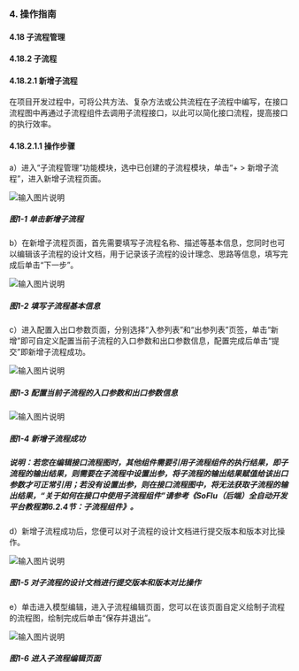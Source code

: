 ### 4. 操作指南

#### 4.18 子流程管理

#### 4.18.2 子流程

#### 4.18.2.1 新增子流程

在项目开发过程中，可将公共方法、复杂方法或公共流程在子流程中编写，在接口流程图中再通过子流程组件去调用子流程接口，以此可以简化接口流程，提高接口的执行效率。

#### 4.18.2.1.1 操作步骤

a）进入“子流程管理”功能模块，选中已创建的子流程模块，单击“+ > 新增子流程”，进入新增子流程页面。

![输入图片说明](../../../../../images/SoFlu%EF%BC%88%E5%90%8E%E7%AB%AF%EF%BC%89%E5%BC%80%E5%8F%91%E5%B9%B3%E5%8F%B0/1.%20%E6%9C%80%E6%96%B0%E7%89%88%E6%9C%AC%20-%20%E6%9B%B4%E6%96%B0%E6%97%A5%E6%9C%9F%20-%202022.10.08/4.%20%E6%93%8D%E4%BD%9C%E6%8C%87%E5%8D%97/18.%20%E5%AD%90%E6%B5%81%E7%A8%8B%E7%AE%A1%E7%90%86/2.%20%E5%AD%90%E6%B5%81%E7%A8%8B/image.png)

##### 图1-1 单击新增子流程

b）在新增子流程页面，首先需要填写子流程名称、描述等基本信息，您同时也可以编辑该子流程的设计文档，用于记录该子流程的设计理念、思路等信息，填写完成后单击“下一步”。

![输入图片说明](../../../../../images/SoFlu%EF%BC%88%E5%90%8E%E7%AB%AF%EF%BC%89%E5%BC%80%E5%8F%91%E5%B9%B3%E5%8F%B0/1.%20%E6%9C%80%E6%96%B0%E7%89%88%E6%9C%AC%20-%20%E6%9B%B4%E6%96%B0%E6%97%A5%E6%9C%9F%20-%202022.10.08/4.%20%E6%93%8D%E4%BD%9C%E6%8C%87%E5%8D%97/18.%20%E5%AD%90%E6%B5%81%E7%A8%8B%E7%AE%A1%E7%90%86/2.%20%E5%AD%90%E6%B5%81%E7%A8%8B/1-2.png)

##### 图1-2 填写子流程基本信息

c）进入配置入出口参数页面，分别选择“入参列表”和“出参列表”页签，单击“新增”即可自定义配置当前子流程的入口参数和出口参数信息，配置完成后单击“提交”即新增子流程成功。

![输入图片说明](../../../../../images/SoFlu%EF%BC%88%E5%90%8E%E7%AB%AF%EF%BC%89%E5%BC%80%E5%8F%91%E5%B9%B3%E5%8F%B0/1.%20%E6%9C%80%E6%96%B0%E7%89%88%E6%9C%AC%20-%20%E6%9B%B4%E6%96%B0%E6%97%A5%E6%9C%9F%20-%202022.10.08/4.%20%E6%93%8D%E4%BD%9C%E6%8C%87%E5%8D%97/18.%20%E5%AD%90%E6%B5%81%E7%A8%8B%E7%AE%A1%E7%90%86/2.%20%E5%AD%90%E6%B5%81%E7%A8%8B/1-3.png)

##### 图1-3 配置当前子流程的入口参数和出口参数信息

![输入图片说明](../../../../../images/SoFlu%EF%BC%88%E5%90%8E%E7%AB%AF%EF%BC%89%E5%BC%80%E5%8F%91%E5%B9%B3%E5%8F%B0/1.%20%E6%9C%80%E6%96%B0%E7%89%88%E6%9C%AC%20-%20%E6%9B%B4%E6%96%B0%E6%97%A5%E6%9C%9F%20-%202022.10.08/4.%20%E6%93%8D%E4%BD%9C%E6%8C%87%E5%8D%97/18.%20%E5%AD%90%E6%B5%81%E7%A8%8B%E7%AE%A1%E7%90%86/2.%20%E5%AD%90%E6%B5%81%E7%A8%8B/1-4.png)

##### 图1-4 新增子流程成功

##### 说明：若您在编辑接口流程图时，其他组件需要引用子流程组件的执行结果，即子流程的输出结果，则需要在子流程中设置出参，将子流程的输出结果赋值给该出口参数才可正常引用；若没有设置出参，则在接口流程图中，将无法获取子流程的输出结果，“关于如何在接口中使用子流程组件”请参考《SoFlu（后端）全自动开发平台教程第6.2.4节：子流程组件》。

d）新增子流程成功后，您便可以对子流程的设计文档进行提交版本和版本对比操作。

![输入图片说明](../../../../../images/SoFlu%EF%BC%88%E5%90%8E%E7%AB%AF%EF%BC%89%E5%BC%80%E5%8F%91%E5%B9%B3%E5%8F%B0/1.%20%E6%9C%80%E6%96%B0%E7%89%88%E6%9C%AC%20-%20%E6%9B%B4%E6%96%B0%E6%97%A5%E6%9C%9F%20-%202022.10.08/4.%20%E6%93%8D%E4%BD%9C%E6%8C%87%E5%8D%97/18.%20%E5%AD%90%E6%B5%81%E7%A8%8B%E7%AE%A1%E7%90%86/2.%20%E5%AD%90%E6%B5%81%E7%A8%8B/1-5.png)

##### 图1-5 对子流程的设计文档进行提交版本和版本对比操作

e）单击进入模型编辑，进入子流程编辑页面，您可以在该页面自定义绘制子流程的流程图，绘制完成后单击“保存并退出”。

![输入图片说明](../../../../../images/SoFlu%EF%BC%88%E5%90%8E%E7%AB%AF%EF%BC%89%E5%BC%80%E5%8F%91%E5%B9%B3%E5%8F%B0/1.%20%E6%9C%80%E6%96%B0%E7%89%88%E6%9C%AC%20-%20%E6%9B%B4%E6%96%B0%E6%97%A5%E6%9C%9F%20-%202022.10.08/4.%20%E6%93%8D%E4%BD%9C%E6%8C%87%E5%8D%97/18.%20%E5%AD%90%E6%B5%81%E7%A8%8B%E7%AE%A1%E7%90%86/2.%20%E5%AD%90%E6%B5%81%E7%A8%8B/1-6.png)

##### 图1-6 进入子流程编辑页面

